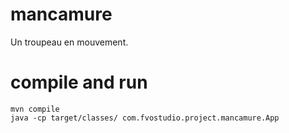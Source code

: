 # mancamure
Un troupeau en mouvement.

# compile and run
```
mvn compile
java -cp target/classes/ com.fvostudio.project.mancamure.App
```
